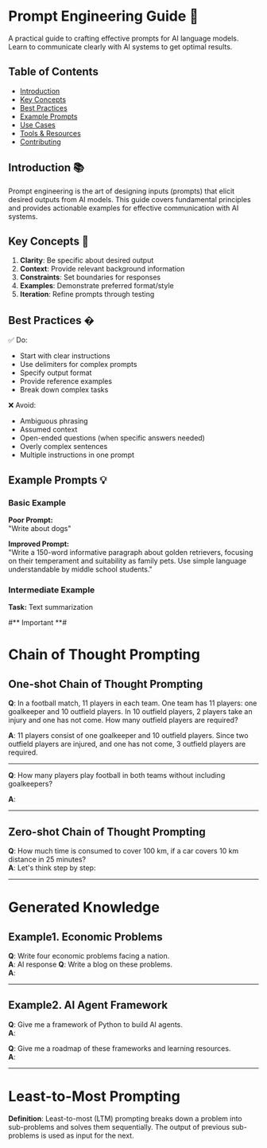 # Prompt Engineering Guide 🚀

A practical guide to crafting effective prompts for AI language models. Learn to communicate clearly with AI systems to get optimal results.

## Table of Contents
- [Introduction](#introduction)
- [Key Concepts](#key-concepts)
- [Best Practices](#best-practices)
- [Example Prompts](#example-prompts)
- [Use Cases](#use-cases)
- [Tools & Resources](#tools--resources)
- [Contributing](#contributing)

## Introduction 📚
Prompt engineering is the art of designing inputs (prompts) that elicit desired outputs from AI models. This guide covers fundamental principles and provides actionable examples for effective communication with AI systems.

## Key Concepts 🔑
1. **Clarity**: Be specific about desired output
2. **Context**: Provide relevant background information
3. **Constraints**: Set boundaries for responses
4. **Examples**: Demonstrate preferred format/style
5. **Iteration**: Refine prompts through testing

## Best Practices �
✅ Do:
- Start with clear instructions
- Use delimiters for complex prompts
- Specify output format
- Provide reference examples
- Break down complex tasks

❌ Avoid:
- Ambiguous phrasing
- Assumed context
- Open-ended questions (when specific answers needed)
- Overly complex sentences
- Multiple instructions in one prompt

## Example Prompts 💡

### Basic Example
**Poor Prompt:**  
"Write about dogs"

**Improved Prompt:**  
"Write a 150-word informative paragraph about golden retrievers, focusing on their temperament and suitability as family pets. Use simple language understandable by middle school students."

### Intermediate Example
**Task:** Text summarization  

#** Important **#

# Chain of Thought Prompting

## One-shot Chain of Thought Prompting

**Q**: In a football match, 11 players in each team. One team has 11 players: one goalkeeper and 10 outfield players. 
In 10 outfield players, 2 players take an injury and one has not come. How many outfield players are required?

**A**: 11 players consist of one goalkeeper and 10 outfield players. Since two outfield players are injured, and one has not come, 3 outfield players are required.

---

**Q**: How many players play football in both teams without including goalkeepers?

**A**:

---

## Zero-shot Chain of Thought Prompting

**Q**: How much time is consumed to cover 100 km, if a car covers 10 km distance in 25 minutes?  
**A**: Let's think step by step:  

---

# Generated Knowledge

## Example1. Economic Problems

**Q**: Write four economic problems facing a nation.  
**A**: AI response
**Q**: Write a blog on these problems.  
**A**: 

---

## Example2. AI Agent Framework

**Q**: Give me a framework of Python to build AI agents.  
**A**:  

**Q**: Give  me a roadmap of these frameworks and learning resources.  
**A**:   

---

# Least-to-Most Prompting

**Definition**: Least-to-most (LTM) prompting breaks down a problem into sub-problems and solves them sequentially. 
The output of previous sub-problems is used as input for the next.
